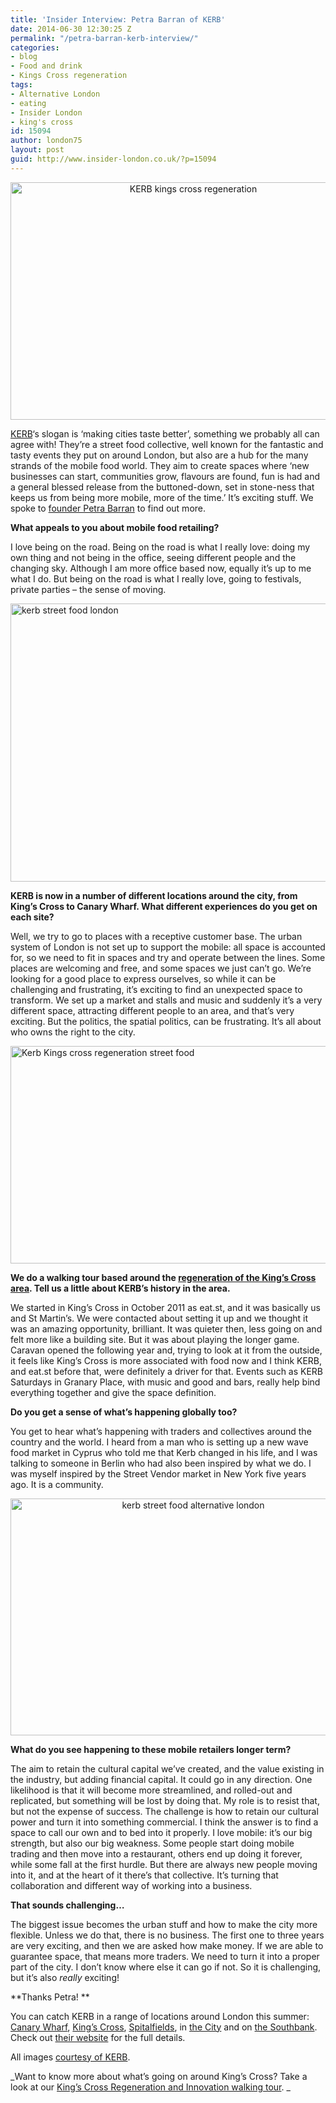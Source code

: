 ```yaml
---
title: 'Insider Interview: Petra Barran of KERB'
date: 2014-06-30 12:30:25 Z
permalink: "/petra-barran-kerb-interview/"
categories:
- blog
- Food and drink
- Kings Cross regeneration
tags:
- Alternative London
- eating
- Insider London
- king's cross
id: 15094
author: london75
layout: post
guid: http://www.insider-london.co.uk/?p=15094
---
```


<p style="text-align: center;">
  <a href="http://www.insider-london.co.uk/wp-content/uploads/2014/06/KERB-kings-cross-regeneration1.jpg"><img class="alignnone size-full wp-image-15098" src="http://www.insider-london.co.uk/wp-content/uploads/2014/06/KERB-kings-cross-regeneration1.jpg" alt="KERB kings cross regeneration" width="569" height="380" /></a>
</p>

<a href="http://www.kerbfood.com/" target="_blank">KERB</a>&#8216;s slogan is &#8216;making cities taste better&#8217;, something we probably all can agree with! They&#8217;re a street food collective, well known for the fantastic and tasty events they put on around London, but also are a hub for the many strands of the mobile food world. They aim to create spaces where &#8216;new businesses can start, communities grow, flavours are found, fun is had and a general blessed release from the buttoned-down, set in stone-ness that keeps us from being more mobile, more of the time.&#8217; It&#8217;s exciting stuff. We spoke to <a href="http://www.kerbfood.com/about/who/" target="_blank">founder Petra Barran</a> to find out more.

**What appeals to you about mobile food retailing?**

I love being on the road. Being on the road is what I really love: doing my own thing and not being in the office, seeing different people and the changing sky. Although I am more office based now, equally it’s up to me what I do. But being on the road is what I really love, going to festivals, private parties &#8211; the sense of moving.

[<img class="size-full wp-image-15099 aligncenter" src="http://www.insider-london.co.uk/wp-content/uploads/2014/06/kerb-canary-wharf.jpg" alt="kerb street food london" width="569" height="445" />](http://www.insider-london.co.uk/wp-content/uploads/2014/06/kerb-canary-wharf.jpg)

**KERB is now in a number of different locations around the city, from King’s Cross to Canary Wharf. What different experiences do you get on each site?**

Well, we try to go to places with a receptive customer base. The urban system of London is not set up to support the mobile: all space is accounted for, so we need to fit in spaces and try and operate between the lines. Some places are welcoming and free, and some spaces we just can’t go. We’re looking for a good place to express ourselves, so while it can be challenging and frustrating, it’s exciting to find an unexpected space to transform. We set up a market and stalls and music and suddenly it’s a very different space, attracting different people to an area, and that’s very exciting. But the politics, the spatial politics, can be frustrating. It’s all about who owns the right to the city.

[<img class="size-full wp-image-15100 aligncenter" src="http://www.insider-london.co.uk/wp-content/uploads/2014/06/Kerb-Kings-cross-regeneration-street-food.jpg" alt="Kerb Kings cross regeneration street food" width="569" height="348" />](http://www.insider-london.co.uk/wp-content/uploads/2014/06/Kerb-Kings-cross-regeneration-street-food.jpg)

**We do a walking tour based around the <a href="http://www.insider-london.co.uk/kings-cross-innovation-tour/" target="_blank">regeneration of the King’s Cross area</a>. Tell us a little about KERB’s history in the area.**

We started in King’s Cross in October 2011 as eat.st, and it was basically us and St Martin’s. We were contacted about setting it up and we thought it was an amazing opportunity, brilliant. It was quieter then, less going on and felt more like a building site. But it was about playing the longer game. Caravan opened the following year and, trying to look at it from the outside, it feels like King’s Cross is more associated with food now and I think KERB, and eat.st before that, were definitely a driver for that. Events such as KERB Saturdays in Granary Place, with music and good and bars, really help bind everything together and give the space definition.

**Do you get a sense of what’s happening globally too?**

You get to hear what’s happening with traders and collectives around the country and the world. I heard from a man who is setting up a new wave food market in Cyprus who told me that Kerb changed in his life, and I was talking to someone in Berlin who had also been inspired by what we do. I was myself inspired by the Street Vendor market in New York five years ago. It is a community.

<p style="text-align: center;">
  <a href="http://www.insider-london.co.uk/wp-content/uploads/2014/06/KERB-burgers.jpg"><img class="alignnone size-full wp-image-15101" src="http://www.insider-london.co.uk/wp-content/uploads/2014/06/KERB-burgers.jpg" alt="kerb street food alternative london" width="569" height="379" /></a>
</p>

**What do you see happening to these mobile retailers longer term?**

The aim to retain the cultural capital we’ve created, and the value existing in the industry, but adding financial capital. It could go in any direction. One likelihood is that it will become more streamlined, and rolled-out and replicated, but something will be lost by doing that. My role is to resist that, but not the expense of success. The challenge is how to retain our cultural power and turn it into something commercial. I think the answer is to find a space to call our own and to bed into it properly. I love mobile: it’s our big strength, but also our big weakness. Some people start doing mobile trading and then move into a restaurant, others end up doing it forever, while some fall at the first hurdle. But there are always new people moving into it, and at the heart of it there’s that collective. It’s turning that collaboration and different way of working into a business.

**That sounds challenging…**

The biggest issue becomes the urban stuff and how to make the city more flexible. Unless we do that, there is no business. The first one to three years are very exciting, and then we are asked how make money. If we are able to guarantee space, that means more traders. We need to turn it into a proper part of the city. I don’t know where else it can go if not. So it is challenging, but it’s also _really_ exciting!

**Thanks Petra! **

You can catch KERB in a range of locations around London this summer: <a href="http://www.kerbfood.com/canary-wharf/" target="_blank">Canary Wharf</a>, <a href="http://www.kerbfood.com/kings-cross/" target="_blank">King&#8217;s Cross</a>, <a href="http://www.kerbfood.com/kerb-spitalfields/" target="_blank">Spitalfields</a>, in <a href="http://www.kerbfood.com/gherkin/" target="_blank">the City</a> and on <a href="http://www.kerbfood.com/southbank-centre/" target="_blank">the Southbank</a>. Check out <a href="http://www.kerbfood.com/" target="_blank">their website</a> for the full details.

All images <a href="http://www.kerbfood.com/" target="_blank">courtesy of KERB</a>.

_Want to know more about what&#8217;s going on around King&#8217;s Cross? Take a look at our <a href="http://www.insider-london.co.uk/kings-cross-innovation-tour/" target="_blank">King&#8217;s Cross Regeneration and Innovation walking tour</a>. _